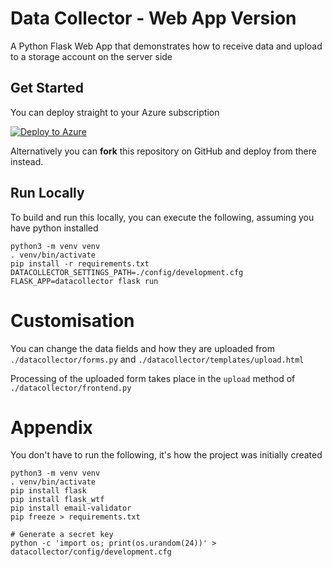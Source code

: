 # Data Collector - Web App Version

A Python Flask Web App that demonstrates how to receive data and upload to a storage account on the server side

## Get Started

You can deploy straight to your Azure subscription

[![Deploy to Azure](https://azuredeploy.net/deploybutton.png)](https://azuredeploy.net/)

Alternatively you can **fork** this repository on GitHub and deploy from there instead.

## Run Locally

To build and run this locally, you can execute the following, assuming you have python installed

```
python3 -m venv venv
. venv/bin/activate
pip install -r requirements.txt
DATACOLLECTOR_SETTINGS_PATH=./config/development.cfg FLASK_APP=datacollector flask run
```

# Customisation

You can change the data fields and how they are uploaded from `./datacollector/forms.py` and `./datacollector/templates/upload.html`

Processing of the uploaded form takes place in the `upload` method of `./datacollector/frontend.py`

# Appendix

You don't have to run the following, it's how the project was initially created

```
python3 -m venv venv
. venv/bin/activate
pip install flask
pip install flask_wtf
pip install email-validator
pip freeze > requirements.txt

# Generate a secret key
python -c 'import os; print(os.urandom(24))' > datacollector/config/development.cfg
````
    
